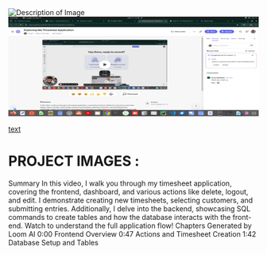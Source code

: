  
<img src="/home/imran/pro/must/frontend/images/loomTimesheet.png" alt="Description of Image" width="700" height="700">
  
  <img src="frontend/images/loomTimesheet.png" alt="Description of Image" width="700" height="200">

[text](https://www.loom.com/share/a9787cdd14524575ae62fe21efedb3cd)

# PROJECT IMAGES :
Summary
In this video, I walk you through my timesheet application, covering the frontend, dashboard, and various actions like delete, logout, and edit. I demonstrate creating new timesheets, selecting customers, and submitting entries. Additionally, I delve into the backend, showcasing SQL commands to create tables and how the database interacts with the front-end. Watch to understand the full application flow!
Chapters
Generated by Loom AI
0:00
Frontend Overview
0:47
Actions and Timesheet Creation
1:42
Database Setup and Tables

































































































































   <!-- for better view click image to enlarge >>..>>
 
  
  <img src="frontend/images/projectpaje1.png" alt="Description of Image" width="700" height="200">
  
  
  <img src="frontend/images/projectpage3.png" alt="Description of Image" width="700" height="200">
  
  <img src="frontend/images/projectpage2.png" alt="Description of Image" width="700" height="200"> 
  [https://drive.google.com/drive/home] -->